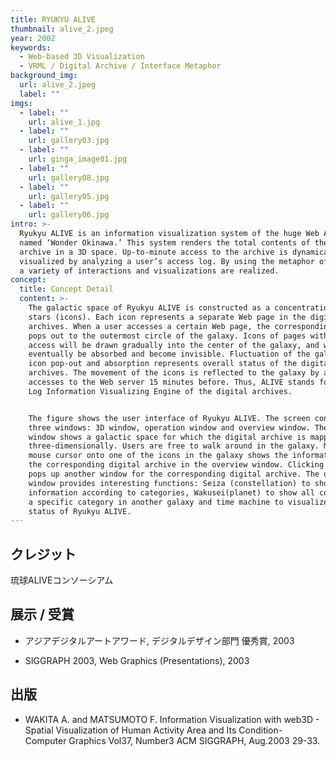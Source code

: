 ```yaml
---
title: RYUKYU ALIVE
thumbnail: alive_2.jpeg
year: 2002
keywords:
  - Web-based 3D Visualization
  - VRML / Digital Archive / Interface Metaphor
background_img:
  url: alive_2.jpeg
  label: ""
imgs:
  - label: ""
    url: alive_1.jpg
  - label: ""
    url: gallery03.jpg
  - label: ""
    url: ginga_image01.jpg
  - label: ""
    url: gallery08.jpg
  - label: ""
    url: gallery05.jpg
  - label: ""
    url: gallery06.jpg
intro: >-
  Ryukyu ALIVE is an information visualization system of the huge Web Archives
  named ‘Wonder Okinawa.’ This system renders the total contents of the digital
  archive in a 3D space. Up-to-minute access to the archive is dynamically
  visualized by analyzing a user’s access log. By using the metaphor of galaxy,
  a variety of interactions and visualizations are realized.
concept:
  title: Concept Detail
  content: >-
    The galactic space of Ryukyu ALIVE is constructed as a concentration of many
    stars (icons). Each icon represents a separate Web page in the digital
    archives. When a user accesses a certain Web page, the corresponding icon
    pops out to the outermost circle of the galaxy. Icons of pages with little
    access will be drawn gradually into the center of the galaxy, and will
    eventually be absorbed and become invisible. Fluctuation of the galaxy by
    icon pop-out and absorption represents overall status of the digital
    archives. The movement of the icons is reflected to the galaxy by analyzing
    accesses to the Web server 15 minutes before. Thus, ALIVE stands for Access
    Log Information Visualizing Engine of the digital archives. 


    The figure shows the user interface of Ryukyu ALIVE. The screen consists of
    three windows: 3D window, operation window and overview window. The 3D
    window shows a galactic space for which the digital archive is mapped
    three-dimensionally. Users are free to walk around in the galaxy. Moving the
    mouse cursor onto one of the icons in the galaxy shows the information of
    the corresponding digital archive in the overview window. Clicking the icon
    pops up another window for the corresponding digital archive. The operation
    window provides interesting functions: Seiza (constellation) to show or hide
    information according to categories, Wakusei(planet) to show all contents in
    a specific category in another galaxy and time machine to visualize past
    status of Ryukyu ALIVE.
---
```


## クレジット

琉球ALIVEコンソーシアム

## 展示 / 受賞

- アジアデジタルアートアワード, デジタルデザイン部門 優秀賞, 2003

- SIGGRAPH 2003, Web Graphics (Presentations), 2003

## 出版

- WAKITA A. and MATSUMOTO F. Information Visualization with web3D - Spatial Visualization of Human Activity Area and Its Condition- Computer Graphics Vol37, Number3 ACM SIGGRAPH, Aug.2003 29-33.
